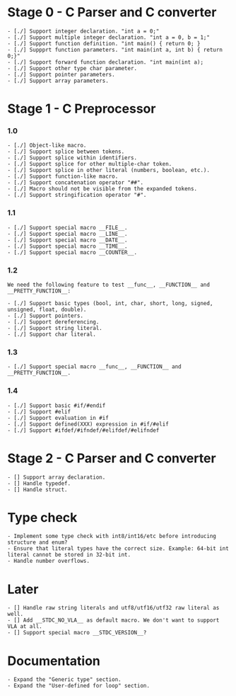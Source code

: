 
# Stage 0 - C Parser and C converter
  
    - [./] Support integer declaration. "int a = 0;"
    - [./] Support multiple integer declaration. "int a = 0, b = 1;"
    - [./] Support function definition. "int main() { return 0; }
    - [./] Suppprt function parameters. "int main(int a, int b) { return 0;}"
    - [./] Support forward function declaration. "int main(int a);
    - [./] Support other type char parameter.
    - [./] Support pointer parameters.
    - [./] Support array parameters.
    
# Stage 1 - C Preprocessor

### 1.0

    - [./] Object-like macro.
    - [./] Support splice between tokens.
    - [./] Support splice within identifiers.
    - [./] Support splice for other multiple-char token.
    - [./] Support splice in other literal (numbers, boolean, etc.).
    - [./] Support function-like macro.
    - [./] Support concatenation operator "##".
    - [./] Macro should not be visible from the expanded tokens.
    - [./] Support stringification operator "#".
    
### 1.1

    - [./] Support special macro __FILE__.
    - [./] Support special macro __LINE__.
    - [./] Support special macro __DATE__.
    - [./] Support special macro __TIME__.
    - [./] Support special macro __COUNTER__.
    
### 1.2

    We need the following feature to test __func__, __FUNCTION__ and __PRETTY_FUNCTION__:
    
    - [./] Support basic types (bool, int, char, short, long, signed, unsigned, float, double).
    - [./] Support pointers.
    - [./] Support dereferencing.
    - [./] Support string literal.
    - [./] Support char literal.
    
### 1.3

    - [./] Support special macro __func__, __FUNCTION__ and __PRETTY_FUNCTION__.
    
### 1.4

    - [./] Support basic #if/#endif
    - [./] Support #elif
    - [./] Support evaluation in #if
    - [./] Support defined(XXX) expression in #if/#elif
    - [./] Support #ifdef/#ifndef/#elifdef/#elifndef
    
# Stage 2 - C Parser and C converter

    - [] Support array declaration.
    - [] Handle typedef.
    - [] Handle struct.
    
# Type check

    - Implement some type check with int8/int16/etc before introducing structure and enum?
    - Ensure that literal types have the correct size. Example: 64-bit int literal cannot be stored in 32-bit int.
    - Handle number overflows.
    
# Later
    - [] Handle raw string literals and utf8/utf16/utf32 raw literal as well.
    - [] Add __STDC_NO_VLA__ as default macro. We don't want to support VLA at all.
    - [] Support special macro __STDC_VERSION__?
    
# Documentation
    - Expand the "Generic type" section.
    - Expand the "User-defined for loop" section.